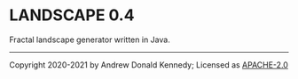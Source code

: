 LANDSCAPE 0.4
=============

Fractal landscape generator written in Java.

---
Copyright 2020-2021 by Andrew Donald Kennedy;
Licensed as [APACHE-2.0](http://www.apache.org/licenses/LICENSE-2.0)